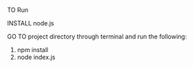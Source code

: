 <h> TO  Run</h>

INSTALL node.js

GO TO project directory through terminal and run the following:
1. npm install
2. node index.js
   
